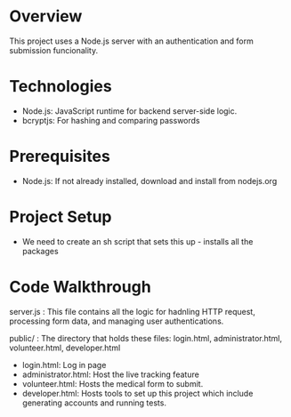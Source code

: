 # Overview
This project uses a Node.js server with an authentication and form submission funcionality.

# Technologies
- Node.js: JavaScript runtime for backend server-side logic.
- bcryptjs: For hashing and comparing passwords

# Prerequisites
- Node.js: If not already installed, download and install from nodejs.org

# Project Setup
- We need to create an sh script that sets this up - installs all the packages

# Code Walkthrough
server.js : This file contains all the logic for hadnling HTTP request, processing form data, and managing user authentications.

public/ : The directory that holds these files: login.html, administrator.html, volunteer.html, developer.html
- login.html: Log in page
- administrator.html: Host the live tracking feature
- volunteer.html: Hosts the medical form to submit.
- developer.html: Hosts tools to set up this project which include generating accounts and running tests.

